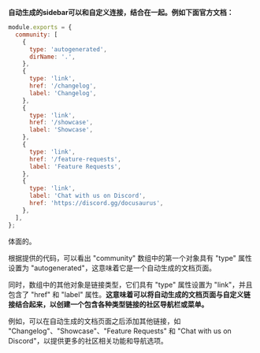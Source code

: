 **自动生成的sidebar可以和自定义连接，结合在一起。例如下面官方文档：**


```js
module.exports = {
  community: [
    {
      type: 'autogenerated',
      dirName: '.',
    },
    {
      type: 'link',
      href: '/changelog',
      label: 'Changelog',
    },
    {
      type: 'link',
      href: '/showcase',
      label: 'Showcase',
    },
    {
      type: 'link',
      href: '/feature-requests',
      label: 'Feature Requests',
    },
    {
      type: 'link',
      label: 'Chat with us on Discord',
      href: 'https://discord.gg/docusaurus',
    },
  ],
};
```

体面的。

根据提供的代码，可以看出 "community" 数组中的第一个对象具有 "type" 属性设置为 "autogenerated"，这意味着它是一个自动生成的文档页面。

同时，数组中的其他对象是链接类型，它们具有 "type" 属性设置为 "link"，并且包含了 "href" 和 "label" 属性。**这意味着可以将自动生成的文档页面与自定义链接结合起来，以创建一个包含各种类型链接的社区导航栏或菜单。**

例如，可以在自动生成的文档页面之后添加其他链接，如 "Changelog"、"Showcase"、"Feature Requests" 和 "Chat with us on Discord"，以提供更多的社区相关功能和导航选项。

